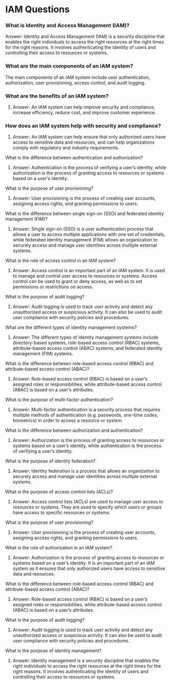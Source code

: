 # IAM Questions



### What is Identity and Access Management (IAM)?&#x20;

Answer: Identity and Access Management (IAM) is a security discipline that enables the right individuals to access the right resources at the right times for the right reasons. It involves authenticating the identity of users and controlling their access to resources or systems.

### What are the main components of an IAM system?&#x20;

The main components of an IAM system include user authentication, authorization, user provisioning, access control, and audit logging.

### What are the benefits of an IAM system?&#x20;

1. Answer: An IAM system can help improve security and compliance, increase efficiency, reduce cost, and improve customer experience.

### How does an IAM system help with security and compliance?&#x20;

1. Answer: An IAM system can help ensure that only authorized users have access to sensitive data and resources, and can help organizations comply with regulatory and industry requirements.

What is the difference between authentication and authorization?&#x20;

1. Answer: Authentication is the process of verifying a user’s identity, while authorization is the process of granting access to resources or systems based on a user’s identity.

What is the purpose of user provisioning?&#x20;

1. Answer: User provisioning is the process of creating user accounts, assigning access rights, and granting permissions to users.

What is the difference between single sign-on (SSO) and federated identity management (FIM)?&#x20;

1. Answer: Single sign-on (SSO) is a user authentication process that allows a user to access multiple applications with one set of credentials, while federated identity management (FIM) allows an organization to securely access and manage user identities across multiple external systems.

What is the role of access control in an IAM system?&#x20;

1. Answer: Access control is an important part of an IAM system. It is used to manage and control user access to resources or systems. Access control can be used to grant or deny access, as well as to set permissions or restrictions on access.

What is the purpose of audit logging?&#x20;

1. Answer: Audit logging is used to track user activity and detect any unauthorized access or suspicious activity. It can also be used to audit user compliance with security policies and procedures.

What are the different types of identity management systems?&#x20;

1. Answer: The different types of identity management systems include directory-based systems, role-based access control (RBAC) systems, attribute-based access control (ABAC) systems, and federated identity management (FIM) systems.

What is the difference between role-based access control (RBAC) and attribute-based access control (ABAC)?&#x20;

1. Answer: Role-based access control (RBAC) is based on a user’s assigned roles or responsibilities, while attribute-based access control (ABAC) is based on a user’s attributes.

What is the purpose of multi-factor authentication?&#x20;

1. Answer: Multi-factor authentication is a security process that requires multiple methods of authentication (e.g. passwords, one-time codes, biometrics) in order to access a resource or system.

What is the difference between authorization and authentication?&#x20;

1. Answer: Authorization is the process of granting access to resources or systems based on a user’s identity, while authentication is the process of verifying a user’s identity.

What is the purpose of identity federation?&#x20;

1. Answer: Identity federation is a process that allows an organization to securely access and manage user identities across multiple external systems.

What is the purpose of access control lists (ACLs)?&#x20;

1. Answer: Access control lists (ACLs) are used to manage user access to resources or systems. They are used to specify which users or groups have access to specific resources or systems.

What is the purpose of user provisioning?&#x20;

1. Answer: User provisioning is the process of creating user accounts, assigning access rights, and granting permissions to users.

What is the role of authorization in an IAM system?&#x20;

1. Answer: Authorization is the process of granting access to resources or systems based on a user’s identity. It is an important part of an IAM system as it ensures that only authorized users have access to sensitive data and resources.

What is the difference between role-based access control (RBAC) and attribute-based access control (ABAC)?&#x20;

1. Answer: Role-based access control (RBAC) is based on a user’s assigned roles or responsibilities, while attribute-based access control (ABAC) is based on a user’s attributes.

What is the purpose of audit logging?&#x20;

1. Answer: Audit logging is used to track user activity and detect any unauthorized access or suspicious activity. It can also be used to audit user compliance with security policies and procedures.

What is the purpose of identity management?&#x20;

1. Answer: Identity management is a security discipline that enables the right individuals to access the right resources at the right times for the right reasons. It involves authenticating the identity of users and controlling their access to resources or systems.
